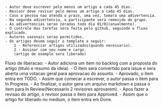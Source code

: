	- Autor deve escrever pelo menos um artigo a cada 45 dias.
    - Revisor deve revisar pelo menos um artigo a cada 45 dias.
    - Caso a pessoa nao atenda o prazo, uma vez, tomara uma adivertencia.
    - Na segunda adivertencia, o participante sera removido do grupo.
    - As adivertencias serao zeradas todo dia 01/01(anualmente).
    - O controle das tarefas sera feita pelo github, seguindo o fluxo explicado.
    - Autores sazonais serao permitidos.
    - Os artigos devem seguir o template a seguir:
        1 - Referenciar artigos utilizados(quando necessario).
        2 - Assinar com seu nome e cargo.
        (artigo de exemplo sera liberado)

Fluxo de liberacao:
    - Autor adiciona um item no backlog com a proposta do artigo (titulo e resumo da ideia).
    - O item sera convertido para issue e sera aberta uma votacao geral para aprovacao do assunto.
    - Aprovado, o item entra em TODO.
    - Assim que comecar a escrever, o autor passa o item para In Progress.
    - Ao finalizar, o autor gera um arquivo markdown e passa o item para In Review(Necessario 2 revisores aprovarem).
    - Apos fazer a revisao do artigo, o revisor passa o item para Approved.
    - Assim que o artigo for liberado no medium, o item entra em Done.
